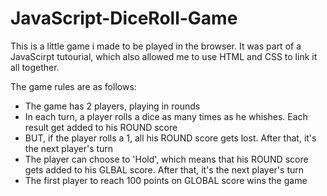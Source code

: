 # JavaScript-DiceRoll-Game
This is a little game i made to be played in the browser. It was part of a JavaScirpt tutourial, which also allowed me to use HTML and CSS to link it all together.

The game rules are as follows:
- The game has 2 players, playing in rounds
- In each turn, a player rolls a dice as many times as he whishes. Each result get added to his ROUND score
- BUT, if the player rolls a 1, all his ROUND score gets lost. After that, it's the next player's turn
- The player can choose to 'Hold', which means that his ROUND score gets added to his GLBAL score. After that, it's the next player's turn
- The first player to reach 100 points on GLOBAL score wins the game


